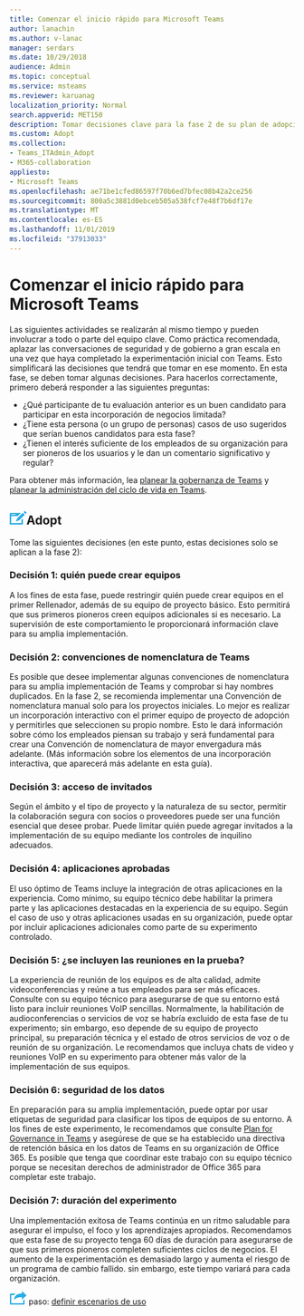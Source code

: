 ```yaml
---
title: Comenzar el inicio rápido para Microsoft Teams
author: lanachin
ms.author: v-lanac
manager: serdars
ms.date: 10/29/2018
audience: Admin
ms.topic: conceptual
ms.service: msteams
ms.reviewer: karuanag
localization_priority: Normal
search.appverid: MET150
description: Tomar decisiones clave para la fase 2 de su plan de adopción
ms.custom: Adopt
ms.collection:
- Teams_ITAdmin_Adopt
- M365-collaboration
appliesto:
- Microsoft Teams
ms.openlocfilehash: ae71be1cfed86597f70b6ed7bfec08b42a2ce256
ms.sourcegitcommit: 800a5c3881d0ebceb505a538fcf7e48f7b6df17e
ms.translationtype: MT
ms.contentlocale: es-ES
ms.lasthandoff: 11/01/2019
ms.locfileid: "37913033"
---
```

# <a name="governance-quick-start-for-microsoft-teams"></a>Comenzar el inicio rápido para Microsoft Teams

Las siguientes actividades se realizarán al mismo tiempo y pueden involucrar a todo o parte del equipo clave. Como práctica recomendada, aplazar las conversaciones de seguridad y de gobierno a gran escala en una vez que haya completado la experimentación inicial con Teams. Esto simplificará las decisiones que tendrá que tomar en ese momento. En esta fase, se deben tomar algunas decisiones. Para hacerlos correctamente, primero deberá responder a las siguientes preguntas:

- ¿Qué participante de tu evaluación anterior es un buen candidato para participar en esta incorporación de negocios limitada?
- ¿Tiene esta persona (o un grupo de personas) casos de uso sugeridos que serían buenos candidatos para esta fase?  
- ¿Tienen el interés suficiente de los empleados de su organización para ser pioneros de los usuarios y le dan un comentario significativo y regular? 

Para obtener más información, lea [planear la gobernanza de Teams](plan-teams-governance.md) y [planear la administración del ciclo de vida en Teams](plan-teams-lifecycle.md).

## <a name="an-icon-representing-a-decision-pointmediateams-adoption-decision-iconpngdecisions"></a>![Un icono que representa un punto de decisión](media/teams-adoption-decision-icon.png)Adopt

Tome las siguientes decisiones (en este punto, estas decisiones solo se aplican a la fase 2):

### <a name="decision-1-who-can-create-teams"></a>Decisión 1: quién puede crear equipos 

A los fines de esta fase, puede restringir quién puede crear equipos en el primer Rellenador, además de su equipo de proyecto básico. Esto permitirá que sus primeros pioneros creen equipos adicionales si es necesario. La supervisión de este comportamiento le proporcionará información clave para su amplia implementación.

### <a name="decision-2-teams-naming-conventions"></a>Decisión 2: convenciones de nomenclatura de Teams 

Es posible que desee implementar algunas convenciones de nomenclatura para su amplia implementación de Teams y comprobar si hay nombres duplicados. En la fase 2, se recomienda implementar una Convención de nomenclatura manual solo para los proyectos iniciales. Lo mejor es realizar un incorporación interactivo con el primer equipo de proyecto de adopción y permitirles que seleccionen su propio nombre. Esto le dará información sobre cómo los empleados piensan su trabajo y será fundamental para crear una Convención de nomenclatura de mayor envergadura más adelante. (Más información sobre los elementos de una incorporación interactiva, que aparecerá más adelante en esta guía).

### <a name="decision-3-guest-access"></a>Decisión 3: acceso de invitados

Según el ámbito y el tipo de proyecto y la naturaleza de su sector, permitir la colaboración segura con socios o proveedores puede ser una función esencial que desee probar. Puede limitar quién puede agregar invitados a la implementación de su equipo mediante los controles de inquilino adecuados. 

### <a name="decision-4-approved-apps"></a>Decisión 4: aplicaciones aprobadas

El uso óptimo de Teams incluye la integración de otras aplicaciones en la experiencia. Como mínimo, su equipo técnico debe habilitar la primera parte y las aplicaciones destacadas en la experiencia de su equipo. Según el caso de uso y otras aplicaciones usadas en su organización, puede optar por incluir aplicaciones adicionales como parte de su experimento controlado. 

### <a name="decision-5-are-meetings-included-in-your-test"></a>Decisión 5: ¿se incluyen las reuniones en la prueba? 

La experiencia de reunión de los equipos es de alta calidad, admite videoconferencias y reúne a tus empleados para ser más eficaces. Consulte con su equipo técnico para asegurarse de que su entorno está listo para incluir reuniones VoIP sencillas. Normalmente, la habilitación de audioconferencias o servicios de voz se habría excluido de esta fase de tu experimento; sin embargo, eso depende de su equipo de proyecto principal, su preparación técnica y el estado de otros servicios de voz o de reunión de su organización. Le recomendamos que incluya chats de video y reuniones VoIP en su experimento para obtener más valor de la implementación de sus equipos. 

### <a name="decision-6--data-security"></a>Decisión 6: seguridad de los datos

En preparación para su amplia implementación, puede optar por usar etiquetas de seguridad para clasificar los tipos de equipos de su entorno. A los fines de este experimento, le recomendamos que consulte [Plan for Governance in Teams](plan-teams-governance.md) y asegúrese de que se ha establecido una directiva de retención básica en los datos de Teams en su organización de Office 365. Es posible que tenga que coordinar este trabajo con su equipo técnico porque se necesitan derechos de administrador de Office 365 para completar este trabajo.

### <a name="decision-7-length-of-your-experiment"></a>Decisión 7: duración del experimento

Una implementación exitosa de Teams continúa en un ritmo saludable para asegurar el impulso, el foco y los aprendizajes apropiados. Recomendamos que esta fase de su proyecto tenga 60 días de duración para asegurarse de que sus primeros pioneros completen suficientes ciclos de negocios. El aumento de la experimentación es demasiado largo y aumenta el riesgo de un programa de cambio fallido. sin embargo, este tiempo variará para cada organización.  

![Un icono que representa el siguiente](media/teams-adoption-next-icon.png) paso: [definir escenarios de uso](teams-adoption-define-usage-scenarios.md)
